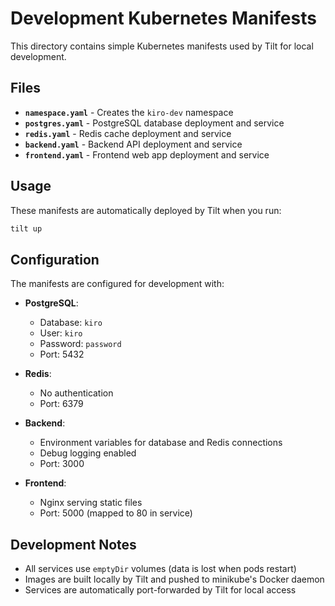 # Development Kubernetes Manifests

This directory contains simple Kubernetes manifests used by Tilt for local development.

## Files

- **`namespace.yaml`** - Creates the `kiro-dev` namespace
- **`postgres.yaml`** - PostgreSQL database deployment and service
- **`redis.yaml`** - Redis cache deployment and service  
- **`backend.yaml`** - Backend API deployment and service
- **`frontend.yaml`** - Frontend web app deployment and service

## Usage

These manifests are automatically deployed by Tilt when you run:

```bash
tilt up
```

## Configuration

The manifests are configured for development with:

- **PostgreSQL**: 
  - Database: `kiro`
  - User: `kiro` 
  - Password: `password`
  - Port: 5432

- **Redis**:
  - No authentication
  - Port: 6379

- **Backend**:
  - Environment variables for database and Redis connections
  - Debug logging enabled
  - Port: 3000

- **Frontend**:
  - Nginx serving static files
  - Port: 5000 (mapped to 80 in service)

## Development Notes

- All services use `emptyDir` volumes (data is lost when pods restart)
- Images are built locally by Tilt and pushed to minikube's Docker daemon
- Services are automatically port-forwarded by Tilt for local access